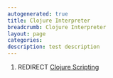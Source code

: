 ```yaml
---
autogenerated: true
title: Clojure Interpreter
breadcrumb: Clojure Interpreter
layout: page
categories: 
description: test description
---
```


1.  REDIRECT [Clojure Scripting](Clojure_Scripting)
